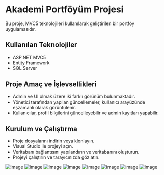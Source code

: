 # Akademi Portföyüm Projesi

Bu proje, MVC5 teknolojileri kullanılarak geliştirilen bir portföy uygulamasıdır. 

## Kullanılan Teknolojiler
- ASP.NET MVC5
- Entity Framework
- SQL Server

## Proje Amaç ve İşlevsellikleri
- Admin ve UI olmak üzere iki farklı görünüm bulunmaktadır.
- Yönetici tarafından yapılan güncellemeler, kullanıcı arayüzünde eşzamanlı olarak görüntülenir.
- Kullanıcılar, profil bilgilerini güncelleyebilir ve admin kayıtları yapabilir.

## Kurulum ve Çalıştırma
- Proje dosyalarını indirin veya klonlayın.
- Visual Studio ile projeyi açın.
- Veritabanı bağlantısını yapılandırın ve veritabanını oluşturun.
- Projeyi çalıştırın ve tarayıcınızda göz atın.

![image](https://github.com/Ferhat466fff/MyPortfolioProject/assets/163355592/31603cfa-1eeb-48eb-9bda-90371cb291ed)
![image](https://github.com/Ferhat466fff/MyPortfolioProject/assets/163355592/ec626872-5a0a-40e0-a372-1aee8f25e76b)
![image](https://github.com/Ferhat466fff/MyPortfolioProject/assets/163355592/4f0137b7-719a-447d-9d12-51116d4ea3aa)
![image](https://github.com/Ferhat466fff/MyPortfolioProject/assets/163355592/2d933a19-1901-4714-95af-0d113af57dab)
![image](https://github.com/Ferhat466fff/MyPortfolioProject/assets/163355592/1f1a1ccf-36db-4256-8ed5-881274bc5238)
![image](https://github.com/Ferhat466fff/MyPortfolioProject/assets/163355592/3d9db6d4-d570-4b99-9f28-8cba1013d4fa)
![image](https://github.com/Ferhat466fff/MyPortfolioProject/assets/163355592/5cdc9b2f-7926-4db7-be1c-6fe97c69bea9)
![image](https://github.com/Ferhat466fff/MyPortfolioProject/assets/163355592/c58964dc-725c-4f1e-a868-61c7ef487cc1)
